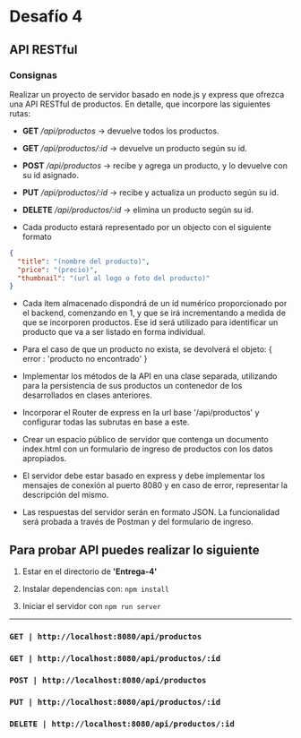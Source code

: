 # Desafío 4

## API RESTful

### Consignas

Realizar un proyecto de servidor basado en node.js y express que ofrezca una API RESTful de productos. En detalle, que incorpore las siguientes rutas:

- **GET** _/api/productos_ -> devuelve todos los productos.
- **GET** _/api/productos/:id_ -> devuelve un producto según su id.
- **POST** _/api/productos_ -> recibe y agrega un producto, y lo devuelve con su id asignado.
- **PUT** _/api/productos/:id_ -> recibe y actualiza un producto según su id.
- **DELETE** _/api/productos/:id_ -> elimina un producto según su id.

- Cada producto estará representado por un objecto con el siguiente formato

```json
{
  "title": "(nombre del producto)",
  "price": "(precio)",
  "thumbnail": "(url al logo o foto del producto)"
}
```

- Cada ítem almacenado dispondrá de un id numérico proporcionado por el backend, comenzando en 1, y que se irá incrementando a medida de que se incorporen productos. Ese id será utilizado para identificar un producto que va a ser listado en forma individual.

- Para el caso de que un producto no exista, se devolverá el objeto:
  { error : 'producto no encontrado' }

- Implementar los métodos de la API en una clase separada, utilizando para la persistencia de sus productos un contenedor de los desarrollados en clases anteriores.

- Incorporar el Router de express en la url base '/api/productos' y configurar todas las subrutas en base a este.

- Crear un espacio público de servidor que contenga un documento index.html con un formulario de ingreso de productos con los datos apropiados.

- El servidor debe estar basado en express y debe implementar los mensajes de conexión al puerto 8080 y en caso de error, representar la descripción del mismo.

- Las respuestas del servidor serán en formato JSON. La funcionalidad será probada a través de Postman y del formulario de ingreso.

## Para probar API puedes realizar lo siguiente

1. Estar en el directorio de **'Entrega-4'**

2. Instalar dependencias con: `npm install`

3. Iniciar el servidor con `npm run server`

---

### `GET | http://localhost:8080/api/productos`

### `GET | http://localhost:8080/api/productos/:id`

### `POST | http://localhost:8080/api/productos`

### `PUT | http://localhost:8080/api/productos/:id`

### `DELETE | http://localhost:8080/api/productos/:id`
